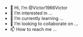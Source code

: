 - 👋 Hi, I’m @Victor1966Victor
- 👀 I’m interested in ...
- 🌱 I’m currently learning ...
- 💞️ I’m looking to collaborate on ...
- 📫 How to reach me ...

<!---
Victor1966Victor/Victor1966Victor is a ✨ special ✨ repository because its `README.md` (this file) appears on your GitHub profile.
You can click the Preview link to take a look at your changes.
--->
